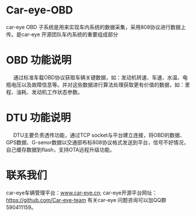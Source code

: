 # Car-eye-OBD
car-eye OBD 子系统是用来实现车内系统的数据采集，采用808协议进行数据上传。是car-eye 开源团队车内系统的重要组成部分

# OBD 功能说明
      通过标准车载OBD协议获取车辆关键数据，如：发动机转速、车速、水温、电瓶电压以及故障信息等。并对这些数据进行算法处理获取更有价值的数据，如：里程、油耗、发动机工作状态参数。

# DTU 功能说明
      DTU主要负责透传功能，通过TCP socket与平台建立连接，将OBD的数据、GPS数据、G-senor数据以交通部布标808协议格式发送到平台，信号不好情况，自己缓存数据到flash，支持OTA远程升级功能。
      


# 联系我们

car-eye车辆管理平台：www.car-eye.cn; car-eye开源平台网址：https://github.com/Car-eye-team 有关car-eye 问题咨询可以加QQ群590411159。





